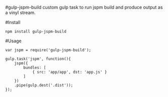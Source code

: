 #gulp-jspm-build
custom gulp task to run jspm build and produce output as a vinyl stream.

#Install

```npm install gulp-jspm-build```

#Usage

```
var jspm = require('gulp-jspm-build');

gulp.task('jspm', function(){
    jspm({
        bundles: [
            { src: 'app/app', dst: 'app.js' }
        ]
    })
    .pipe(gulp.dest('.dist'));
});

```
